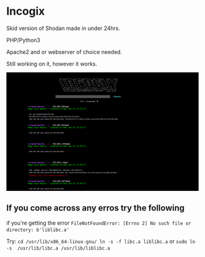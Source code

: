 # Incogix
Skid version of Shodan made in under 24hrs. 

PHP/Python3

Apache2 and or webserver of choice needed.

Still working on it, however it works. 


![Alt text](https://github.com/X1pe0/Incogix/blob/main/22e8f786156c09254133929ffbd0a8e27753a531Capture.PNG "Image")


## If you come across any erros try the following

if you're getting the error `FileNotFoundError: [Errno 2] No such file or directory: b'liblibc.a'`

Try: `cd /usr/lib/x86_64-linux-gnu/
ln -s -f libc.a liblibc.a`
or `sudo ln -s  /usr/lib/libc.a /usr/lib/liblibc.a`
